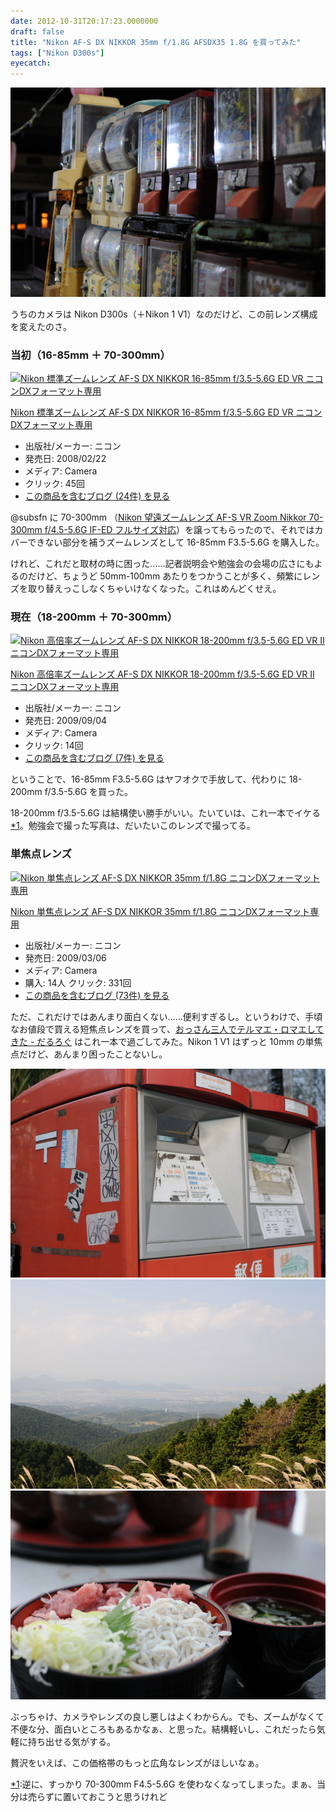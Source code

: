 ```yaml
---
date: 2012-10-31T20:17:23.0000000
draft: false
title: "Nikon AF-S DX NIKKOR 35mm f/1.8G AFSDX35 1.8G を買ってみた"
tags: ["Nikon D300s"]
eyecatch: 
---
```

<p><span itemscope itemtype="http://schema.org/Photograph"><img src="20121027195207.jpg" alt="f:id:daruyanagi:20121027195207j:plain" title="f:id:daruyanagi:20121027195207j:plain" class="hatena-fotolife" itemprop="image"></span></p><p>うちのカメラは Nikon D300s（＋Nikon 1 V1）なのだけど、この前レンズ構成を変えたのさ。</p>

<div class="section">
<h3>当初（16-85mm ＋ 70-300mm）</h3>
<p><div class="hatena-asin-detail"><a href="http://www.amazon.co.jp/exec/obidos/ASIN/B00139KCLY/bestylesnet-22/"><img src="https://images-fe.ssl-images-amazon.com/images/I/51U3cdDVSrL._SL160_.jpg" class="hatena-asin-detail-image" alt="Nikon 標準ズームレンズ AF-S DX NIKKOR 16-85mm f/3.5-5.6G ED VR ニコンDXフォーマット専用" title="Nikon 標準ズームレンズ AF-S DX NIKKOR 16-85mm f/3.5-5.6G ED VR ニコンDXフォーマット専用"></a><div class="hatena-asin-detail-info"><p class="hatena-asin-detail-title"><a href="http://www.amazon.co.jp/exec/obidos/ASIN/B00139KCLY/bestylesnet-22/">Nikon 標準ズームレンズ AF-S DX NIKKOR 16-85mm f/3.5-5.6G ED VR ニコンDXフォーマット専用</a></p><ul><li><span class="hatena-asin-detail-label">出版社/メーカー:</span> ニコン</li><li><span class="hatena-asin-detail-label">発売日:</span> 2008/02/22</li><li><span class="hatena-asin-detail-label">メディア:</span> Camera</li><li> <span class="hatena-asin-detail-label">クリック</span>: 45回</li><li><a href="http://d.hatena.ne.jp/asin/B00139KCLY/bestylesnet-22" target="_blank">この商品を含むブログ (24件) を見る</a></li></ul></div><div class="hatena-asin-detail-foot"></div></div></p><p>@subsfn に 70-300mm （<a href="http://d.hatena.ne.jp/asin/B000HJPK2C/bestylesnet-22">Nikon 望遠ズームレンズ AF-S VR Zoom Nikkor 70-300mm f/4.5-5.6G IF-ED フルサイズ対応</a>）を譲ってもらったので、それではカバーできない部分を補うズームレンズとして 16-85mm F3.5-5.6G を購入した。</p><p>けれど、これだと取材の時に困った……記者説明会や勉強会の会場の広さにもよるのだけど、ちょうど 50mm-100mm あたりをつかうことが多く、頻繁にレンズを取り替えっこしなくちゃいけなくなった。これはめんどくせえ。</p>

</div>
<div class="section">
<h3>現在（18-200mm ＋ 70-300mm）</h3>
<p><div class="hatena-asin-detail"><a href="http://www.amazon.co.jp/exec/obidos/ASIN/B002JM0LM4/bestylesnet-22/"><img src="https://images-fe.ssl-images-amazon.com/images/I/512aCwp1rpL._SL160_.jpg" class="hatena-asin-detail-image" alt="Nikon 高倍率ズームレンズ AF-S DX NIKKOR 18-200mm f/3.5-5.6G ED VR II ニコンDXフォーマット専用" title="Nikon 高倍率ズームレンズ AF-S DX NIKKOR 18-200mm f/3.5-5.6G ED VR II ニコンDXフォーマット専用"></a><div class="hatena-asin-detail-info"><p class="hatena-asin-detail-title"><a href="http://www.amazon.co.jp/exec/obidos/ASIN/B002JM0LM4/bestylesnet-22/">Nikon 高倍率ズームレンズ AF-S DX NIKKOR 18-200mm f/3.5-5.6G ED VR II ニコンDXフォーマット専用</a></p><ul><li><span class="hatena-asin-detail-label">出版社/メーカー:</span> ニコン</li><li><span class="hatena-asin-detail-label">発売日:</span> 2009/09/04</li><li><span class="hatena-asin-detail-label">メディア:</span> Camera</li><li> <span class="hatena-asin-detail-label">クリック</span>: 14回</li><li><a href="http://d.hatena.ne.jp/asin/B002JM0LM4/bestylesnet-22" target="_blank">この商品を含むブログ (7件) を見る</a></li></ul></div><div class="hatena-asin-detail-foot"></div></div></p><p>ということで、16-85mm F3.5-5.6G はヤフオクで手放して、代わりに 18-200mm f/3.5-5.6G を買った。</p><p>18-200mm f/3.5-5.6G は結構使い勝手がいい。たいていは、これ一本でイケる<a href="#f-16b4726e" name="fn-16b4726e" title="逆に、すっかり 70-300mm F4.5-5.6G を使わなくなってしまった。まぁ、当分は売らずに置いておこうと思うけれど">*1</a>。勉強会で撮った写真は、だいたいこのレンズで撮ってる。</p>

</div>
<div class="section">
<h3>単焦点レンズ</h3>
<p><div class="hatena-asin-detail"><a href="http://www.amazon.co.jp/exec/obidos/ASIN/B001RTTO4Q/bestylesnet-22/"><img src="https://images-fe.ssl-images-amazon.com/images/I/51Y1g23rbpL._SL160_.jpg" class="hatena-asin-detail-image" alt="Nikon 単焦点レンズ AF-S DX NIKKOR 35mm f/1.8G ニコンDXフォーマット専用" title="Nikon 単焦点レンズ AF-S DX NIKKOR 35mm f/1.8G ニコンDXフォーマット専用"></a><div class="hatena-asin-detail-info"><p class="hatena-asin-detail-title"><a href="http://www.amazon.co.jp/exec/obidos/ASIN/B001RTTO4Q/bestylesnet-22/">Nikon 単焦点レンズ AF-S DX NIKKOR 35mm f/1.8G ニコンDXフォーマット専用</a></p><ul><li><span class="hatena-asin-detail-label">出版社/メーカー:</span> ニコン</li><li><span class="hatena-asin-detail-label">発売日:</span> 2009/03/06</li><li><span class="hatena-asin-detail-label">メディア:</span> Camera</li><li><span class="hatena-asin-detail-label">購入</span>: 14人 <span class="hatena-asin-detail-label">クリック</span>: 331回</li><li><a href="http://d.hatena.ne.jp/asin/B001RTTO4Q/bestylesnet-22" target="_blank">この商品を含むブログ (73件) を見る</a></li></ul></div><div class="hatena-asin-detail-foot"></div></div></p><p>ただ、これだけではあんまり面白くない……便利すぎるし。というわけで、手頃なお値段で買える短焦点レンズを買って、<a href="https://blog.daruyanagi.jp/entry/2012/10/29/215348">&#x304A;&#x3063;&#x3055;&#x3093;&#x4E09;&#x4EBA;&#x3067;&#x30C6;&#x30EB;&#x30DE;&#x30A8;&#x30FB;&#x30ED;&#x30DE;&#x30A8;&#x3057;&#x3066;&#x304D;&#x305F; - &#x3060;&#x308B;&#x308D;&#x3050;</a> はこれ一本で過ごしてみた。Nikon 1 V1 はずっと 10mm の単焦点だけど、あんまり困ったことないし。</p><p><span itemscope itemtype="http://schema.org/Photograph"><img src="20121027071016.jpg" alt="f:id:daruyanagi:20121027071016j:plain" title="f:id:daruyanagi:20121027071016j:plain" class="hatena-fotolife" itemprop="image"></span><span itemscope itemtype="http://schema.org/Photograph"><img src="20121027093802.jpg" alt="f:id:daruyanagi:20121027093802j:plain" title="f:id:daruyanagi:20121027093802j:plain" class="hatena-fotolife" itemprop="image"></span><span itemscope itemtype="http://schema.org/Photograph"><img src="20121027082429.jpg" alt="f:id:daruyanagi:20121027082429j:plain" title="f:id:daruyanagi:20121027082429j:plain" class="hatena-fotolife" itemprop="image"></span></p><p>ぶっちゃけ、カメラやレンズの良し悪しはよくわからん。でも、ズームがなくて不便な分、面白いところもあるかなぁ、と思った。結構軽いし、これだったら気軽に持ち出せる気がする。</p><p>贅沢をいえば、この価格帯のもっと広角なレンズがほしいなぁ。</p>

</div><div class="footnote">
<p class="footnote"><a href="#fn-16b4726e" name="f-16b4726e" class="footnote-number">*1</a><span class="footnote-delimiter">:</span><span class="footnote-text">逆に、すっかり 70-300mm F4.5-5.6G を使わなくなってしまった。まぁ、当分は売らずに置いておこうと思うけれど</span></p>
</div>